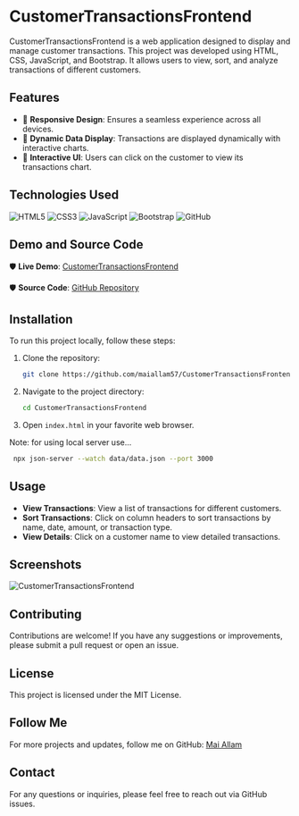 
# CustomerTransactionsFrontend

CustomerTransactionsFrontend is a web application designed to display and manage customer transactions. This project was developed using HTML, CSS, JavaScript, and Bootstrap. It allows users to view, sort, and analyze transactions of different customers.


## Features

- 📌 **Responsive Design**: Ensures a seamless experience across all devices.
- 📌 **Dynamic Data Display**: Transactions are displayed dynamically with interactive charts.
- 📌 **Interactive UI**: Users can click on the customer to view its transactions chart.


## Technologies Used

![HTML5](https://img.shields.io/badge/html5-%23E34F26.svg?style=for-the-badge&logo=html5&logoColor=white)
![CSS3](https://img.shields.io/badge/css3-%231572B6.svg?style=for-the-badge&logo=css3&logoColor=white)
![JavaScript](https://img.shields.io/badge/javascript-%23323330.svg?style=for-the-badge&logo=javascript&logoColor=%23F7DF1E)
![Bootstrap](https://img.shields.io/badge/bootstrap-%23563D7C.svg?style=for-the-badge&logo=bootstrap&logoColor=white)
![GitHub](https://img.shields.io/badge/Github-%23000000.svg?style=for-the-badge&logo=github&logoColor=white)



## Demo and Source Code

🛡 **Live Demo**: [CustomerTransactionsFrontend](https://maiallam57.github.io/CustomerTransactionsFrontend/)

🛡 **Source Code**: [GitHub Repository](https://github.com/maiallam57/CustomerTransactionsFrontend)

## Installation

To run this project locally, follow these steps:

1. Clone the repository:
    ```sh
    git clone https://github.com/maiallam57/CustomerTransactionsFrontend.git
    ```

2. Navigate to the project directory:
    ```sh
    cd CustomerTransactionsFrontend
    ```

3. Open `index.html` in your favorite web browser.


Note: for using local server use...
```sh
 npx json-server --watch data/data.json --port 3000
```


## Usage

- **View Transactions**: View a list of transactions for different customers.
- **Sort Transactions**: Click on column headers to sort transactions by name, date, amount, or transaction type.
- **View Details**: Click on a customer name to view detailed transactions.

## Screenshots

![CustomerTransactionsFrontend](https://via.placeholder.com/800x400.png?text=Screenshot+coming+soon)

## Contributing

Contributions are welcome! If you have any suggestions or improvements, please submit a pull request or open an issue.

## License

This project is licensed under the MIT License.

## Follow Me

For more projects and updates, follow me on GitHub: [Mai Allam](https://github.com/maiallam57)

## Contact

For any questions or inquiries, please feel free to reach out via GitHub issues.
